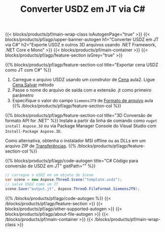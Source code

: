 ﻿---
title: Converter USDZ em JT via C# 
description: Converta USDZ e outros 3D arquivos usando .NET API
url: /pt/net/conversion/usdz-to-jt/
family: 3d
platformtag: net
feature: conversion
informat: USDZ
outformat: JT
otherformats: JT PDF DXF ASE GLTF DRC DAE HTML 
---
{{< blocks/products/pf/main-wrap-class isAutogenPage="true" >}}
{{< blocks/products/pf/agp/upper-banner-autogen h1="Converter USDZ em JT via C#" h2="Exporte USDZ e outros 3D arquivos usando .NET Framework, .NET Core e Mono" >}}
{{< blocks/products/pf/main-container >}}
{{< blocks/products/pf/agp/feature-section isGrey="true" >}}

{{% blocks/products/pf/agp/feature-section-col title="Exportar cena USDZ como JT com C#" %}}
1. Carregue o arquivo USDZ usando um construtor de [Cena](https://apireference.aspose.com/3d/net/aspose.threed/scene) aula2. Ligue [Cena.Salvar](https://apireference.aspose.com/3d/net/aspose.threed/scene/methods/save/index) método
3. Passe o nome do arquivo de saída com a extensão .jt como primeiro parâmetro
4. Especifique o valor do campo `SiemensJT9` de [Formato de arquivo](https://apireference.aspose.com/3d/net/aspose.threed/fileformat/fields/index) aula
{{% /blocks/products/pf/agp/feature-section-col %}}

{{% blocks/products/pf/agp/feature-section-col title="3D Conversão de formato API for .NET" %}}
Instale a partir da linha de comando como ```nuget install Aspose.3d``` ou via Package Manager Console do Visual Studio com ```Install-Package Aspose.3D```.

Como alternativa, obtenha o instalador MSI offline ou as DLLs em um arquivo ZIP de [Transferências](https://releases.aspose.com/3d/net).
{{% /blocks/products/pf/agp/feature-section-col %}}

{{% blocks/products/pf/agp/code-autogen title="C# Código para conversão de USDZ em JT" gistPath="" %}}
```cs
// carregue o USDZ em um objeto de Scene 
var scene = new Aspose.ThreeD.Scene("template.usdz");
// salve USDZ como um JT 
scene.Save("output.jt", Aspose.ThreeD.FileFormat.SiemensJT9);

```
{{% /blocks/products/pf/agp/code-autogen %}}
{{< /blocks/products/pf/agp/feature-section >}}
{{< blocks/products/pf/agp/other-supported-autogen >}}
{{< blocks/products/pf/agp/about-file-autogen >}}
{{< /blocks/products/pf/main-container >}}
{{< /blocks/products/pf/main-wrap-class >}}